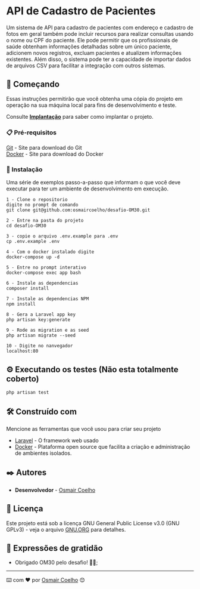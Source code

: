 # API de Cadastro de Pacientes

Um sistema de API para cadastro de pacientes com endereço e cadastro de fotos em geral também pode incluir recursos para
realizar consultas usando o nome ou CPF do paciente. Ele pode permitir que os profissionais de saúde obtenham informações 
detalhadas sobre um único paciente, adicionem novos registros, excluam pacientes e atualizem informações existentes.
Além disso, o sistema pode ter a capacidade de importar dados de arquivos CSV para facilitar a integração com outros sistemas. 

## 🚀 Começando

Essas instruções permitirão que você obtenha uma cópia do projeto em operação na sua máquina local para fins de desenvolvimento e teste.

Consulte **[Implantação](#-implanta%C3%A7%C3%A3o)** para saber como implantar o projeto.

### 📋 Pré-requisitos

[Git](https://git-scm.com/downloads) - Site para download do Git <br>
[Docker](https://www.docker.com/products/docker-desktop/) - Site para download do Docker 


### 🔧 Instalação

Uma série de exemplos passo-a-passo que informam o que você deve executar para ter um ambiente de desenvolvimento em execução.

```
1 - Clone o repositorio 
digite no prompt de comando 
git clone git@github.com:osmaircoelho/desafio-OM30.git
 
2 - Entre na pasta do projeto  
cd desafio-OM30

3 - copie o arquivo .env.example para .env
cp .env.example .env 

4 - Com o docker instalado digite
docker-compose up -d

5 - Entre no prompt interativo
docker-compose exec app bash

6 - Instale as dependencias
composer install

7 - Instale as dependencias NPM
npm install

8 - Gera a Laravel app key
php artisan key:generate

9 - Rode as migration e as seed
php artisan migrate --seed

10 - Digite no nanvegador
localhost:80 
```

## ⚙️ Executando os testes (Não esta totalmente coberto)

```
php artisan test
```
## 🛠️ Construído com

Mencione as ferramentas que você usou para criar seu projeto

* [Laravel](https://laravel.com/docs/8.x) - O framework web usado
* [Docker](https://docs.docker.com/) - Plataforma open source que facilita a criação e administração de ambientes isolados.

## ✒️ Autores

* **Desenvolvedor** - [Osmair Coelho](https://github.com/osmaircoelho)

## 📄 Licença

Este projeto está sob a licença GNU General Public License v3.0 (GNU GPLv3) - veja o arquivo [GNU.ORG](https://www.gnu.org/licenses/gpl-3.0.pt-br.html) para detalhes.
## 🎁 Expressões de gratidão

* Obrigado OM30 pelo desafio! 🦾📢;
---
⌨️ com ❤️ por [Osmair Coelho](https://github.com/osmaircoelho/) 😊
